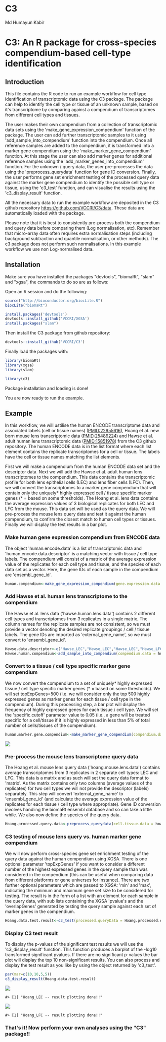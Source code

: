 C3
================
Md Humayun Kabir

<!-- README.md is generated from README.Rmd -->
C3: An R package for cross-species compendium-based cell-type identification
============================================================================

Introduction
------------

This file contains the R code to run an example workflow for cell type identification of transcriptomic data using the C3 package. The package can help to identify the cell type or tissue of an unknown sample, based on it's transcriptome by comparing against a compendium of transcriptomes from different cell types and tissues.

The user makes their own compendium from a collection of transcriptomic data sets using the 'make\_gene\_expression\_compendium' function of the package. The user can add further transcriptomic samples to it using 'add\_sample\_into\_compendium' function into the compendium. Once all reference samples are added to the compendium, it is transformed into a marker gene compendium using the 'make\_marker\_gene\_compendium' function. At this stage the user can also add marker genes for additional reference samples using the 'add\_marker\_genes\_into\_compendium' function. For the unknown / query data, the user pre-processes the data using the 'preprocess\_querydata' function for gene ID conversion. Finally, the user performs gene set enrichment testing of the processed query data against the marker gene compendium to identify the possible cell type or tissue, using the 'c3\_test' function, and can visualise the results using the 'c3\_display\_result' function.

All the necessary data to run the example workflow are deposited in the C3 github repository <https://github.com/VCCRI/C3/data>. These data are automatically loaded with the package.

Please note that it is best to consistently pre-process both the compendium and query data before comparing them (Log normalisation, etc). Remember that micro-array data often requires extra normalisation steps (including background subtraction and quantile normalisation, or other methods). The c3 package does not perform such normalisations. In this example workflow we use non Log-normalised data.

Installation
------------

Make sure you have installed the packages "devtools", "biomaRt", "slam" and "xgsa", the commands to do so are as follows:

Open an R session and do the following:

``` r
source("http://bioconductor.org/biocLite.R")
biocLite("biomaRt")

install.packages('devtools')
devtools::install_github('VCCRI/XGSA')
install.packages("slam")
```

Then install the C3 package from github repository:

``` r
devtools::install_github('VCCRI/C3')
```

Finally load the packages with:

``` r
library(biomaRt)
library(xgsa)
library(slam)

library(c3)
```

Package installation and loading is done!

You are now ready to run the example.

Example
-------

In this workflow, we will ustilise the human ENCODE transcriptome data and associated labels (cell or tissue names) ([PMID:22955616](https://www.ncbi.nlm.nih.gov/pubmed/22955616)), Hoang et al. new born mouse lens transcriptomic data ([PMID:25489224](https://www.ncbi.nlm.nih.gov/pubmed/25489224)) and Hawse et al. adult human lens transcriptomic data ([PMID:15851978](https://www.ncbi.nlm.nih.gov/pubmed/15851978)) from the C3 github repository. The human ENCODE data is in the list format where each list element contains the replicate transcriptomes for a cell or tissue. The labels have the cell or tissue names matching the list elements.

First we will make a compendium from the human ENCODE data set and the descriptor data. Next we will add the Hawse et al. adult human lens transcriptomes to the compendium. This data contains the transcriptomic profile for both lens epithelial cells (LEC) and lens fiber cells (LFC). Then, we will convert the transcriptomes to a marker gene compendium that will contain only the uniquely\* highly expressed cell / tissue specific marker genes (\* = based on some thresholds). The Hoang et al. lens data contains the average expression values of 3 biological replicates for both LEC and LFC from the mouse. This data set will be used as the query data. We will pre-process the mouse lens query data and test it against the human compendium, to confirm the closest match to human cell types or tissues. Finally we will display the test results in a bar plot.

### Make human gene expression compendium from ENCODE data

The object 'human.encode.data' is a list of transcriptomic data and 'human.encode.data.descriptor' is a matching vector with tissue / cell type labels. The compendium will consist of a matrix of the average expression value of the replicates for each cell type and tissue, and the species of each data set as a vector. Here, the gene IDs of each sample in the compendium are 'ensembl\_gene\_id'.

``` r
human.compendium<-make_gene_expression_compendium(gene.expression.data = human.encode.data, species = "hsapiens", experiment.descriptor = human.encode.data.descriptor, expression.data.format = "list")
```

### Add Hawse et al. human lens transcriptome to the compendium

The Hawse et al. lens data ('hawse.human.lens.data') contains 2 different cell types and transcriptomes from 3 replicates in a single matrix. The column names for the replicate samples are not consistent, so we must provide a vector denoting the desired replicate groupings / cell / tissue labels. The gene IDs are imported as 'external\_gene\_name', so we must convert to 'ensembl\_gene\_id'.

``` r
Hawse.data.descriptor<-c("Hawse_LEC","Hawse_LEC","Hawse_LEC","Hawse_LFC","Hawse_LFC","Hawse_LFC")
Hawse.human.compendium<-add_sample_into_compendium(compendium.data = human.compendium, sample.data = hawse.human.lens.data, species = "hsapiens", data.format = "matrix", geneID = "external_gene_name", experiment.descriptor = Hawse.data.descriptor)
```

### Convert to a tissue / cell type specific marker gene compendium

We now convert the compendium to a set of uniquely\* highly expressed tissue / cell type specific marker genes (\* = based on some thresholds). We will set topExpGenes=500 (i.e. we will consider only the top 500 highly expressed genes as marker genes for each tissue / cell type in the compendium). During this processing step, a bar plot will display the frequency of highly expressed genes for each tissue / cell type. We will set the 'specific.cutoff' parameter value to 0.05 (i.e., a gene will be treated specific for a cell/tissue if it is highly expressed in less than 5% of total number of cells/tissues of the compendium).

``` r
human.marker.gene.compendium<-make_marker_gene_compendium(compendium.data = Hawse.human.compendium, specific.cutoff = 0.05, top.expressed.genes = 500)
```

![](README-unnamed-chunk-7-1.png)

### Pre-process the mouse lens transcriptome query data

The Hoang et al. mouse lens query data ('hoang.mouse.lens.data') contains average transcriptomes from 3 replicates in 2 separate cell types: LEC and LFC. This data is a matrix and as such will set the query data format to 'matrix'. As the matrix contains only two columns (average values of the replicates) for two cell types we will not provide the descriptor (labels) separately. This step will convert 'external\_gene\_name' to 'ensembl\_gene\_id' (and calculate the average expression value of the replicates for each tissue / cell type where appropriate). Gene ID conversion involves handling the biomaRt ensembl database and so can take a little while. We also now define the species of the query data.

``` r
Hoang.processed.query.data<-preprocess_querydata(cell.tissue.data = hoang.mouse.lens.data, species = "mmusculus", data.format = "matrix", geneID = "external_gene_name")
```

### C3 testing of mouse lens query vs. human marker gene compendium

We will now perform cross-species gene set enrichment testing of the query data against the human compendium using XGSA. There is one optional parameter 'topExpGenes' if you want to consider a different number of the highest expressed genes in the query sample than was considered in the compendium (this can be useful when comparing data from different platforms or gene universes for instance). There are two further optional parameters which are passed to XGSA: 'min' and 'max', indicating the minimum and maximum gene set size to be considered for testing. The result is in the form of a list with an element for each sample in the query data, with sub lists containing the XGSA 'pvalue's and the 'overlapGenes' generated by testing the query sample against each set of marker genes in the compendium.

``` r
Hoang.data.test.result<-c3_test(processed.queryData = Hoang.processed.query.data, marker.gene.compendium = human.marker.gene.compendium)
```

### Display C3 test result

To display the p-values of the significant test results we will use the 'c3\_display\_result' function. This function produces a barplot of the -log10 transformed significant pvalues. If there are no significant p-values the bar plot will display the top 10 non-significant results. You can also process and display the test result as you like by using the object returned by 'c3\_test'.

``` r
par(mar=c(10,10,5,5))
c3_display_result(Hoang.data.test.result)
```

![](README-unnamed-chunk-10-1.png)

    #> [1] "Hoang_LEC -- result plotting done!!"

![](README-unnamed-chunk-10-2.png)

    #> [1] "Hoang_LFC -- result plotting done!!"

### That's it! Now perform your own analyses using the "C3" package!!

